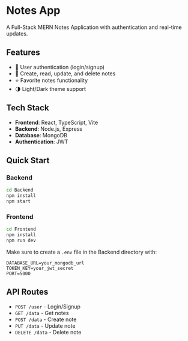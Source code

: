 # Notes App

A Full-Stack MERN Notes Application with authentication and real-time updates.

## Features
- 🔐 User authentication (login/signup)
- 📝 Create, read, update, and delete notes
- ⭐ Favorite notes functionality
- 🌗 Light/Dark theme support

## Tech Stack
- **Frontend**: React, TypeScript, Vite
- **Backend**: Node.js, Express
- **Database**: MongoDB
- **Authentication**: JWT

## Quick Start

### Backend
```bash
cd Backend
npm install
npm start
```

### Frontend
```bash
cd Frontend
npm install
npm run dev
```

Make sure to create a `.env` file in the Backend directory with:
```
DATABASE_URL=your_mongodb_url
TOKEN_KEY=your_jwt_secret
PORT=5000
```

## API Routes
- `POST /user` - Login/Signup
- `GET /data` - Get notes
- `POST /data` - Create note
- `PUT /data` - Update note
- `DELETE /data` - Delete note